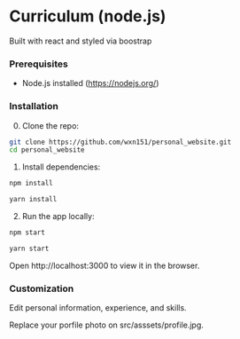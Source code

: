 # Curriculum (node.js)

Built with react and styled via boostrap

### Prerequisites

- Node.js installed (https://nodejs.org/)  

### Installation

0. Clone the repo:  
```bash
git clone https://github.com/wxn151/personal_website.git
cd personal_website
```

1. Install dependencies:
```bash
npm install
```
```bash
yarn install
```

2. Run the app locally:
```bash
npm start
```
```bash
yarn start
```

Open http://localhost:3000 to view it in the browser.

### Customization

Edit personal information, experience, and skills.

Replace your porfile photo on src/asssets/profile.jpg.
